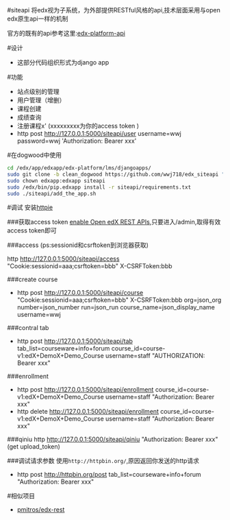 #siteapi
将edx视为子系统，为外部提供RESTful风格的api,技术层面采用与open edx原生api一样的机制

官方的既有的api参考这里:[edx-platform-api](http://edx.readthedocs.org/projects/edx-platform-api/en/latest/)

#设计
*  这部分代码组织形式为django app

#功能
*  站点级别的管理
*  用户管理（增删）
*  课程创建
*  成绩查询
*  注册课程x' (xxxxxxxxx为你的access token )
*  http post http://127.0.0.1:5000/siteapi/user username=wwj password=wwj 'Authorization: Bearer xxx'

#在dogwood中使用
```bash
cd /edx/app/edxapp/edx-platform/lms/djangoapps/
sudo git clone -b clean_dogwood https://github.com/wwj718/edx_siteapi "siteapi"
sudo chown edxapp:edxapp siteapi
sudo /edx/bin/pip.edxapp install -r siteapi/requirements.txt
sudo ./siteapi/add_the_app.sh
```

#调试
安装[httpie](https://github.com/jkbrzt/httpie)

###获取access token
[enable Open edX REST APIs](http://blog.just4fun.site/edx-api.html),只要进入/admin,取得有效access token即可

###access
(ps:sessionid和csrftoken到浏览器获取)

http http://127.0.0.1:5000/siteapi/access  "Cookie:sessionid=aaa;csrftoken=bbb" X-CSRFToken:bbb

###create course
*  http post http://127.0.0.1:5000/siteapi/course  "Cookie:sessionid=aaa;csrftoken=bbb" X-CSRFToken:bbb org=json_org number=json_number run=json_run course_name=json_display_name username=wwj

###contral tab
*  http  post http://127.0.0.1:5000/siteapi/tab   tab_list=courseware+info+forum course_id=course-v1:edX+DemoX+Demo_Course username=staff  "AUTHORIZATION: Bearer xxx"

###enrollment
*  http post http://127.0.0.1:5000/siteapi/enrollment course_id=course-v1:edX+DemoX+Demo_Course username=staff "Authorization: Bearer xxx"
*  http delete http://127.0.0.1:5000/siteapi/enrollment course_id=course-v1:edX+DemoX+Demo_Course username=staff "Authorization: Bearer xxx"

###qiniu
http  http://127.0.0.1:5000/siteapi/qiniu "Authorization: Bearer xxx"  (get upload_token)

###调试请求参数
使用`http://httpbin.org/`,原因返回你发送的http请求

*  http post http://httpbin.org/post tab_list=courseware+info+forum "Authorization: Bearer xxx"

#相似项目
*  [pmitros/edx-rest](https://github.com/pmitros/edx-rest/blob/master/src/edxrest.py)
